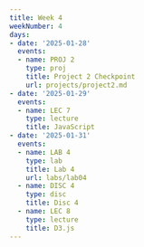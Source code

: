 ```yaml
---
title: Week 4
weekNumber: 4
days:
- date: '2025-01-28'
  events:
  - name: PROJ 2
    type: proj
    title: Project 2 Checkpoint
    url: projects/project2.md
- date: '2025-01-29'
  events:
  - name: LEC 7
    type: lecture
    title: JavaScript
- date: '2025-01-31'
  events:
  - name: LAB 4
    type: lab
    title: Lab 4
    url: labs/lab04
  - name: DISC 4
    type: disc
    title: Disc 4
  - name: LEC 8
    type: lecture
    title: D3.js
---
```

